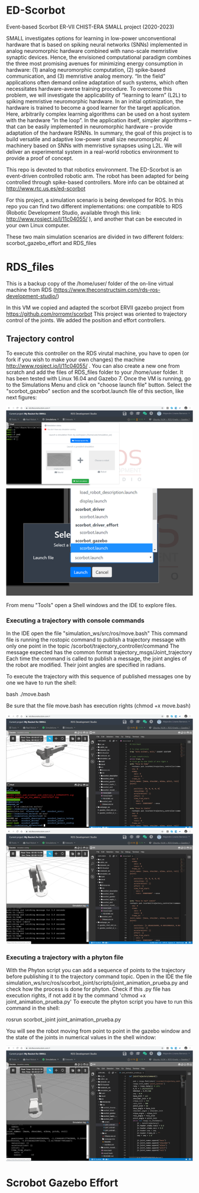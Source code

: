 # ED-Scorbot
Event-based Scorbot ER-VII
CHIST-ERA SMALL project (2020-2023)

SMALL investigates options for learning in low-power unconventional hardware that is based on spiking neural networks (SNNs) 
implemented in analog neuromorphic hardware combined with nano-scale memristive synaptic devices. Hence, the envisioned computational 
paradigm combines the three most promising avenues for minimizing energy consumption in hardware: (1) analog neuromorphic computation, 
(2) spike-based communication, and (3) memristive analog memory. “In the field” applications often demand online adaptation of such 
systems, which often necessitates hardware-averse training procedure. To overcome this problem, we will investigate the applicability 
of “learning to learn” (L2L) to spiking memristive neuromorphic hardware. In an initial optimization, the hardware is trained to become 
a good learner for the target application. Here, arbitrarily complex learning algorithms can be used on a host system with the hardware 
“in the loop”. In the application itself, simpler algorithms – that can be easily implemented in neuromorphic hardware – provide 
adaptation of the hardware RSNNs. In summary, the goal of this project is to build versatile and adaptive low-power small size 
neuromorphic AI machinery based on SNNs with memristive synapses using L2L. We will deliver an experimental system in a real-world 
robotics environment to provide a proof of concept.

This repo is devoted to that robotics environment. The ED-Scorbot is an event-driven controlled robotic arm. The robot has been adapted 
for being controlled through spike-based controllers. More info can be obtained at http://www.rtc.us.es/ed-scorbot 

For this project, a simulation scenario is being developed for ROS. In this repo you can find two different implementations: one compatible 
to RDS (Robotic Development Studio, available throgh this link: http://www.rosject.io/l/11c04055/ ), and another that can be executed in 
your own Linux computer.

These two main simulation scenarios are divided in two different folders: scorbot_gazebo_effort and RDS_files

# RDS_files
This is a backup copy of the /home/user/ folder of the on-line virtual machine from RDS (https://www.theconstructsim.com/rds-ros-development-studio/)

In this VM we copied and adapted the scorbot ERVII gazebo project from https://github.com/rorromr/scorbot 
This project was oriented to trajectory control of the joints. We added the position and effort controllers.

## Trajectory control
To execute this controller on the RDS virutal machine, you have to open (or fork if you wish to make your own changes) the machine 
http://www.rosject.io/l/11c04055/ . You can also create a new one from scratch and add the files of RDS_files folder to your /home/user 
folder. It has been tested with Linux 16.04 and Gazebo 7. Once the VM is running, go to the Simulations Menu and click on "choose launch 
file" button. Select the "scorbot_gazebo" section and the scorbot.launch file of this section, like next figures:

![Open Gazebo simulations menu](RDS_Trajectory_step1.png)
![Open Gazebo simulation Scorbot_gazebo scorbot.lauch file](RDS_Trajectory_step2.png)

From menu "Tools" open a Shell windows and the IDE to explore files.

### Executing a trajectory with console commands

In the IDE open the file "simulation_ws/src/ros/move.bash"
This command file is running the rostopic command to publish a trajectory message with only one point in the topic
/scorbot/trajectory_controller/command
The message expected has the common format trajectory_msgs/Joint_trajectory
Each time the command is called to publish a message, the joint angles of the robot are modified. Their joint angles are specified in 
radians.

To execute the trajectory with this sequence of published messages one by one we have to run the shell:

bash ./move.bash

Be sure that the file move.bash has execution rights (chmod +x move.bash)

![Exploring the bash script file](RDS_Trajectory_step3.png)
![Running the bash script file](RDS_Trajectory_step4.png)

### Executing a trajectory with a phyton file
With the Phyton script you can add a sequence of points to the trajectory before publishing it to the trajectory command topic.
Open in the IDE the file simulation_ws/src/ros/scorbot_joint/scripts/joint_animation_prueba.py and check how the process is done 
for phyton. Check if this .py file has execution rights, if not add it by the command 'chmod +x joint_animation_prueba.py' 
To execute the phyton script you have to run this command in the shell:

rosrun scorbot_joint joint_animation_prueba.py

You will see the robot moving from point to point in the gazebo window and the state of the joints in numerical values in the shell 
window:

![Running the a phyton script file with a trajectory of several points](RDS_Trajectory_phyton.png)

# Scrobot Gazebo Effort
